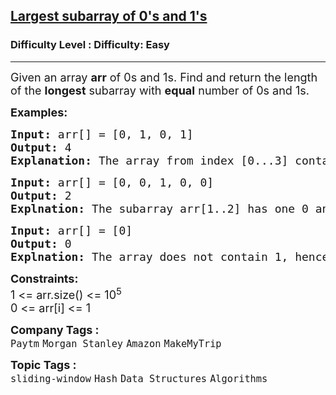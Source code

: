 <h2><a href="https://www.geeksforgeeks.org/problems/largest-subarray-of-0s-and-1s/1">Largest subarray of 0's and 1's</a></h2><h3>Difficulty Level : Difficulty: Easy</h3><hr><div class="problems_problem_content__Xm_eO"><p><span style="font-size: 18px;">Given an array <strong>arr</strong> of 0s and 1s. Find and return the length of the <strong>longest</strong> subarray with <strong>equal</strong> number of 0s and 1s.</span></p>
<p><span style="font-size: 18px;"><strong>Examples:</strong></span></p>
<pre><span style="font-size: 18px;"><strong>Input: </strong>arr[] = [0, 1, 0, 1]
<strong>Output: </strong>4<strong>
Explanation: </strong>The array from index [0...3] contains equal number of 0's and 1's. Thus maximum length of subarray having equal number of 0's and 1's is 4.</span></pre>
<pre><span style="font-size: 18px;"><strong>Input: </strong>arr[] = [0, 0, 1, 0, 0]
<strong>Output: </strong>2<br><strong>Explnation: </strong>The subarray arr[1..2] has one 0 and one 1. Thus the length of the longest subarray with equal 0s and 1s is 2.</span></pre>
<pre><span style="font-size: 18px;"><strong>Input: </strong>arr[] = [0]
<strong>Output: </strong>0<br><strong>Explnation: </strong>The array does not contain 1, hence the subarray cannot be found haveing equal 0s and 1s. Hence, the answer is 0.</span></pre>
<p><span style="font-size: 18px;"><strong>Constraints:</strong><br>1 &lt;= arr.size() &lt;= 10<sup>5</sup><br>0 &lt;= arr[i] &lt;= 1</span></p></div><p><span style=font-size:18px><strong>Company Tags : </strong><br><code>Paytm</code>&nbsp;<code>Morgan Stanley</code>&nbsp;<code>Amazon</code>&nbsp;<code>MakeMyTrip</code>&nbsp;<br><p><span style=font-size:18px><strong>Topic Tags : </strong><br><code>sliding-window</code>&nbsp;<code>Hash</code>&nbsp;<code>Data Structures</code>&nbsp;<code>Algorithms</code>&nbsp;